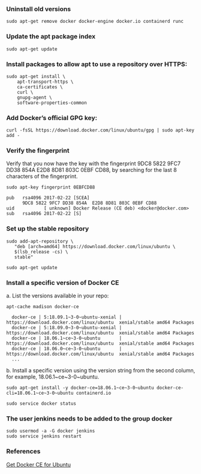 ### Uninstall old versions

```console
sudo apt-get remove docker docker-engine docker.io containerd runc
```

### Update the apt package index

```console
sudo apt-get update
```

### Install packages to allow apt to use a repository over HTTPS:

```console
sudo apt-get install \
    apt-transport-https \
    ca-certificates \
    curl \
    gnupg-agent \
    software-properties-common
```

### Add Docker’s official GPG key:

```console
curl -fsSL https://download.docker.com/linux/ubuntu/gpg | sudo apt-key add -
```

### Verify the fingerprint

Verify that you now have the key with the fingerprint 9DC8 5822 9FC7 DD38 854A E2D8 8D81 803C 0EBF CD88, by searching for the last 8 characters of the fingerprint.

```console
sudo apt-key fingerprint 0EBFCD88
    
pub   rsa4096 2017-02-22 [SCEA]
      9DC8 5822 9FC7 DD38 854A  E2D8 8D81 803C 0EBF CD88
uid           [ unknown] Docker Release (CE deb) <docker@docker.com>
sub   rsa4096 2017-02-22 [S]
```

### Set up the stable repository

```console
sudo add-apt-repository \
   "deb [arch=amd64] https://download.docker.com/linux/ubuntu \
   $(lsb_release -cs) \
   stable"
```
```console
sudo apt-get update
```

### Install a specific version of Docker CE
  a. List the versions available in your repo:
```console
apt-cache madison docker-ce

  docker-ce | 5:18.09.1~3-0~ubuntu-xenial | https://download.docker.com/linux/ubuntu  xenial/stable amd64 Packages
  docker-ce | 5:18.09.0~3-0~ubuntu-xenial | https://download.docker.com/linux/ubuntu  xenial/stable amd64 Packages
  docker-ce | 18.06.1~ce~3-0~ubuntu       | https://download.docker.com/linux/ubuntu  xenial/stable amd64 Packages
  docker-ce | 18.06.0~ce~3-0~ubuntu       | https://download.docker.com/linux/ubuntu  xenial/stable amd64 Packages
  ...
```
  b. Install a specific version using the version string from the second column, for example, 18.06.1~ce~3-0~ubuntu. 
```console
sudo apt-get install -y docker-ce=18.06.1~ce~3-0~ubuntu docker-ce-cli=18.06.1~ce~3-0~ubuntu containerd.io
```

```console
sudo service docker status
```


### The user jenkins needs to be added to the group docker

```console
sudo usermod -a -G docker jenkins
sudo service jenkins restart
```

### References
[Get Docker CE for Ubuntu](https://docs.docker.com/install/linux/docker-ce/ubuntu/)